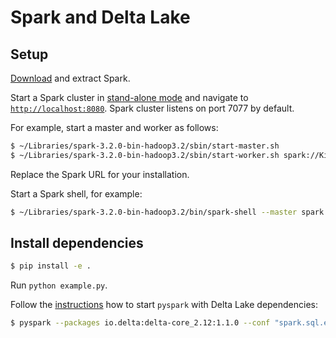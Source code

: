 # Spark and Delta Lake

## Setup

[Download](https://spark.apache.org/downloads.html) and extract Spark.

Start a Spark cluster in [stand-alone mode](https://spark.apache.org/docs/latest/spark-standalone.html) and navigate to [`http://localhost:8080`](http://localhost:8080). Spark cluster listens on port 7077 by default.

For example, start a master and worker as follows:

```bash
$ ~/Libraries/spark-3.2.0-bin-hadoop3.2/sbin/start-master.sh
$ ~/Libraries/spark-3.2.0-bin-hadoop3.2/sbin/start-worker.sh spark://Kimmos-MBP.localdomain:7077
```

Replace the Spark URL for your installation.

Start a Spark shell, for example:

```bash
$ ~/Libraries/spark-3.2.0-bin-hadoop3.2/bin/spark-shell --master spark://Kimmos-MBP.localdomain:7077
```

## Install dependencies

```bash
$ pip install -e .
```

Run `python example.py`.

Follow the [instructions](https://docs.delta.io/latest/quick-start.html) how to start `pyspark` with Delta Lake dependencies:

```bash
$ pyspark --packages io.delta:delta-core_2.12:1.1.0 --conf "spark.sql.extensions=io.delta.sql.DeltaSparkSessionExtension" --conf "spark.sql.catalog.spark_catalog=org.apache.spark.sql.delta.catalog.DeltaCatalog"
```
